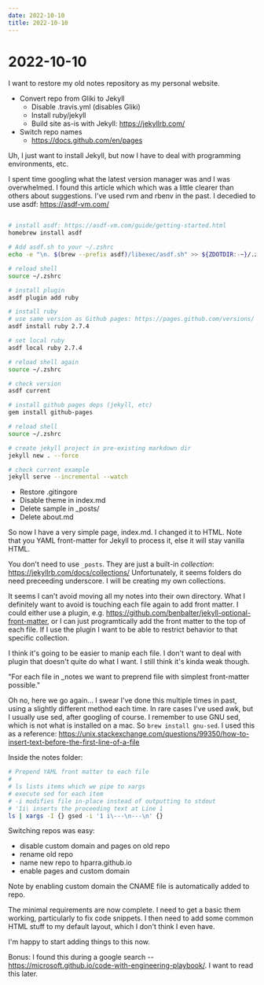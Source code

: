 ```yaml
---
date: 2022-10-10
title: 2022-10-10
---
```


# 2022-10-10

I want to restore my old notes repository as my personal website.

- Convert repo from Gliki to Jekyll
  - Disable .travis.yml (disables Gliki)
  - Install ruby/jekyll
  - Build site as-is with Jekyll: https://jekyllrb.com/
- Switch repo names
  - https://docs.github.com/en/pages

Uh, I just want to install Jekyll,
but now I have to deal with programming environments, etc.

I spent time googling what the latest version manager was and I was overwhelmed.
I found this article which which was a little clearer than others about suggestions.
I've used rvm and rbenv in the past.
I decedied to use asdf: https://asdf-vm.com/

```bash

# install asdf: https://asdf-vm.com/guide/getting-started.html
homebrew install asdf 

# Add asdf.sh to your ~/.zshrc
echo -e "\n. $(brew --prefix asdf)/libexec/asdf.sh" >> ${ZDOTDIR:-~}/.zshrc

# reload shell
source ~/.zshrc

# install plugin
asdf plugin add ruby

# install ruby
# use same version as Github pages: https://pages.github.com/versions/
asdf install ruby 2.7.4

# set local ruby
asdf local ruby 2.7.4

# reload shell again
source ~/.zshrc

# check version
asdf current

# install github pages deps (jekyll, etc)
gem install github-pages

# reload shell
source ~/.zshrc

# create jekyll project in pre-existing markdown dir
jekyll new . --force

# check current example
jekyll serve --incremental --watch
```

- Restore .gitingore
- Disable theme in index.md
- Delete sample in _posts/
- Delete about.md

So now I have a very simple page, index.md.
I changed it to HTML.
Note that you YAML front-matter for Jekyll to process it, else it will stay vanilla HTML.

You don't need to use `_posts`.
They are just a built-in _collection_: https://jekyllrb.com/docs/collections/
Unfortunately, it seems folders do need preceeding underscore.
I will be creating my own collections.

It seems I can't avoid moving all my notes into their own directory.
What I definitely want to avoid is touching each file again to add front matter.
I could either use a plugin, e.g. https://github.com/benbalter/jekyll-optional-front-matter,
or I can just programtically add the front matter to the top of each file.
If I use the plugin I want to be able to restrict behavior to that specific collection.

I think it's going to be easier to manip each file.
I don't want to deal with plugin that doesn't quite do what I want.
I still think it's kinda weak though.

"For each file in _notes we want to preprend file with simplest front-matter possible."

Oh no, here we go again...
I swear I've done this multiple times in past,
using a slightly different method each time.
In rare cases I've used awk, but I usually use sed,
after googling of course.
I remember to use GNU sed, which is not what is installed on a mac.
So `brew install gnu-sed`.
I used this as a reference: https://unix.stackexchange.com/questions/99350/how-to-insert-text-before-the-first-line-of-a-file

Inside the notes folder:

```bash
# Prepend YAML front matter to each file
#
# ls lists items which we pipe to xargs
# execute sed for each item
# -i modifies file in-place instead of outputting to stdout
# '1i\ inserts the proceeding text at Line 1
ls | xargs -I {} gsed -i '1 i\---\n---\n' {}
```

Switching repos was easy:
- disable custom domain and pages on old repo
- rename old repo
- name new repo to hparra.github.io
- enable pages and custom domain

Note by enabling custom domain the CNAME file is automatically added to repo.

The minimal requirements are now complete.
I need to get a basic them working,
particularly to fix code snippets.
I then need to add some common HTML stuff to my default layout,
which I don't think I even have.

I'm happy to start adding things to this now.

Bonus: I found this during a google search -- https://microsoft.github.io/code-with-engineering-playbook/. I want to read this later.
